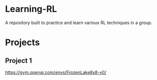 # Learning-RL
A repository built to practice and learn various RL techniques in a group.

# Projects

## Project 1

https://gym.openai.com/envs/FrozenLake8x8-v0/

